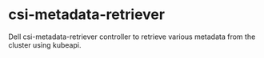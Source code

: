 # csi-metadata-retriever
Dell csi-metadata-retriever controller to retrieve various metadata from the cluster using kubeapi.
